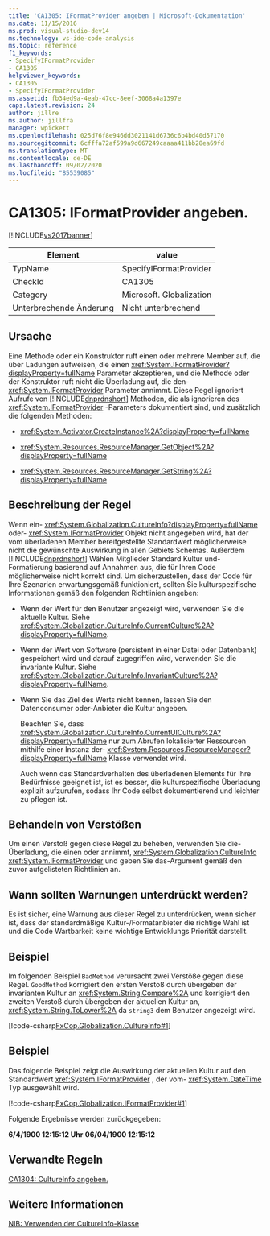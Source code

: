 ```yaml
---
title: 'CA1305: IFormatProvider angeben | Microsoft-Dokumentation'
ms.date: 11/15/2016
ms.prod: visual-studio-dev14
ms.technology: vs-ide-code-analysis
ms.topic: reference
f1_keywords:
- SpecifyIFormatProvider
- CA1305
helpviewer_keywords:
- CA1305
- SpecifyIFormatProvider
ms.assetid: fb34ed9a-4eab-47cc-8eef-3068a4a1397e
caps.latest.revision: 24
author: jillre
ms.author: jillfra
manager: wpickett
ms.openlocfilehash: 025d76f8e946dd3021141d6736c6b4bd40d57170
ms.sourcegitcommit: 6cfffa72af599a9d667249caaaa411bb28ea69fd
ms.translationtype: MT
ms.contentlocale: de-DE
ms.lasthandoff: 09/02/2020
ms.locfileid: "85539085"
---
```

# <a name="ca1305-specify-iformatprovider"></a>CA1305: IFormatProvider angeben.
[!INCLUDE[vs2017banner](../includes/vs2017banner.md)]

|Element|value|
|-|-|
|TypName|SpecifyIFormatProvider|
|CheckId|CA1305|
|Category|Microsoft. Globalization|
|Unterbrechende Änderung|Nicht unterbrechend|

## <a name="cause"></a>Ursache
 Eine Methode oder ein Konstruktor ruft einen oder mehrere Member auf, die über Ladungen aufweisen, die einen <xref:System.IFormatProvider?displayProperty=fullName> Parameter akzeptieren, und die Methode oder der Konstruktor ruft nicht die Überladung auf, die den- <xref:System.IFormatProvider> Parameter annimmt. Diese Regel ignoriert Aufrufe von [!INCLUDE[dnprdnshort](../includes/dnprdnshort-md.md)] Methoden, die als ignorieren des <xref:System.IFormatProvider> -Parameters dokumentiert sind, und zusätzlich die folgenden Methoden:

- <xref:System.Activator.CreateInstance%2A?displayProperty=fullName>

- <xref:System.Resources.ResourceManager.GetObject%2A?displayProperty=fullName>

- <xref:System.Resources.ResourceManager.GetString%2A?displayProperty=fullName>

## <a name="rule-description"></a>Beschreibung der Regel
 Wenn ein- <xref:System.Globalization.CultureInfo?displayProperty=fullName> oder- <xref:System.IFormatProvider> Objekt nicht angegeben wird, hat der vom überladenen Member bereitgestellte Standardwert möglicherweise nicht die gewünschte Auswirkung in allen Gebiets Schemas. Außerdem [!INCLUDE[dnprdnshort](../includes/dnprdnshort-md.md)] Wählen Mitglieder Standard Kultur und-Formatierung basierend auf Annahmen aus, die für Ihren Code möglicherweise nicht korrekt sind. Um sicherzustellen, dass der Code für Ihre Szenarien erwartungsgemäß funktioniert, sollten Sie kulturspezifische Informationen gemäß den folgenden Richtlinien angeben:

- Wenn der Wert für den Benutzer angezeigt wird, verwenden Sie die aktuelle Kultur. Siehe <xref:System.Globalization.CultureInfo.CurrentCulture%2A?displayProperty=fullName>.

- Wenn der Wert von Software (persistent in einer Datei oder Datenbank) gespeichert wird und darauf zugegriffen wird, verwenden Sie die invariante Kultur. Siehe <xref:System.Globalization.CultureInfo.InvariantCulture%2A?displayProperty=fullName>.

- Wenn Sie das Ziel des Werts nicht kennen, lassen Sie den Datenconsumer oder-Anbieter die Kultur angeben.

  Beachten Sie, dass <xref:System.Globalization.CultureInfo.CurrentUICulture%2A?displayProperty=fullName> nur zum Abrufen lokalisierter Ressourcen mithilfe einer Instanz der- <xref:System.Resources.ResourceManager?displayProperty=fullName> Klasse verwendet wird.

  Auch wenn das Standardverhalten des überladenen Elements für Ihre Bedürfnisse geeignet ist, ist es besser, die kulturspezifische Überladung explizit aufzurufen, sodass Ihr Code selbst dokumentierend und leichter zu pflegen ist.

## <a name="how-to-fix-violations"></a>Behandeln von Verstößen
 Um einen Verstoß gegen diese Regel zu beheben, verwenden Sie die-Überladung, die einen oder annimmt, <xref:System.Globalization.CultureInfo> <xref:System.IFormatProvider> und geben Sie das-Argument gemäß den zuvor aufgelisteten Richtlinien an.

## <a name="when-to-suppress-warnings"></a>Wann sollten Warnungen unterdrückt werden?
 Es ist sicher, eine Warnung aus dieser Regel zu unterdrücken, wenn sicher ist, dass der standardmäßige Kultur-/Formatanbieter die richtige Wahl ist und die Code Wartbarkeit keine wichtige Entwicklungs Priorität darstellt.

## <a name="example"></a>Beispiel
 Im folgenden Beispiel `BadMethod` verursacht zwei Verstöße gegen diese Regel. `GoodMethod` korrigiert den ersten Verstoß durch übergeben der invarianten Kultur an <xref:System.String.Compare%2A> und korrigiert den zweiten Verstoß durch übergeben der aktuellen Kultur an, <xref:System.String.ToLower%2A> da `string3` dem Benutzer angezeigt wird.

 [!code-csharp[FxCop.Globalization.CultureInfo#1](../snippets/csharp/VS_Snippets_CodeAnalysis/FxCop.Globalization.CultureInfo/cs/FxCop.Globalization.CultureInfo.cs#1)]

## <a name="example"></a>Beispiel
 Das folgende Beispiel zeigt die Auswirkung der aktuellen Kultur auf den Standardwert <xref:System.IFormatProvider> , der vom- <xref:System.DateTime> Typ ausgewählt wird.

 [!code-csharp[FxCop.Globalization.IFormatProvider#1](../snippets/csharp/VS_Snippets_CodeAnalysis/FxCop.Globalization.IFormatProvider/cs/FxCop.Globalization.IFormatProvider.cs#1)]

 Folgende Ergebnisse werden zurückgegeben:

 **6/4/1900 12:15:12 Uhr** 
 **06/04/1900 12:15:12**
## <a name="related-rules"></a>Verwandte Regeln
 [CA1304: CultureInfo angeben.](../code-quality/ca1304-specify-cultureinfo.md)

## <a name="see-also"></a>Weitere Informationen
 [NIB: Verwenden der CultureInfo-Klasse](https://msdn.microsoft.com/d4329e34-64c3-4d1e-8c73-5b0ee626ba7a)
